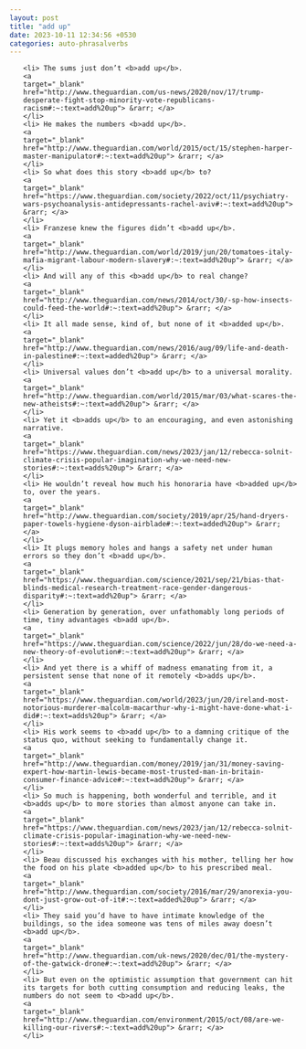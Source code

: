 ```yaml
---
layout: post
title: "add up"
date: 2023-10-11 12:34:56 +0530
categories: auto-phrasalverbs
---
```

<ol>

    <li> The sums just don’t <b>add up</b>.
    <a 
    target="_blank" 
    href="http://www.theguardian.com/us-news/2020/nov/17/trump-desperate-fight-stop-minority-vote-republicans-racism#:~:text=add%20up"> &rarr; </a>
    </li>
    <li> He makes the numbers <b>add up</b>.
    <a 
    target="_blank" 
    href="http://www.theguardian.com/world/2015/oct/15/stephen-harper-master-manipulator#:~:text=add%20up"> &rarr; </a>
    </li>
    <li> So what does this story <b>add up</b> to?
    <a 
    target="_blank" 
    href="https://www.theguardian.com/society/2022/oct/11/psychiatry-wars-psychoanalysis-antidepressants-rachel-aviv#:~:text=add%20up"> &rarr; </a>
    </li>
    <li> Franzese knew the figures didn’t <b>add up</b>.
    <a 
    target="_blank" 
    href="http://www.theguardian.com/world/2019/jun/20/tomatoes-italy-mafia-migrant-labour-modern-slavery#:~:text=add%20up"> &rarr; </a>
    </li>
    <li> And will any of this <b>add up</b> to real change?
    <a 
    target="_blank" 
    href="http://www.theguardian.com/news/2014/oct/30/-sp-how-insects-could-feed-the-world#:~:text=add%20up"> &rarr; </a>
    </li>
    <li> It all made sense, kind of, but none of it <b>added up</b>.
    <a 
    target="_blank" 
    href="http://www.theguardian.com/news/2016/aug/09/life-and-death-in-palestine#:~:text=added%20up"> &rarr; </a>
    </li>
    <li> Universal values don’t <b>add up</b> to a universal morality.
    <a 
    target="_blank" 
    href="http://www.theguardian.com/world/2015/mar/03/what-scares-the-new-atheists#:~:text=add%20up"> &rarr; </a>
    </li>
    <li> Yet it <b>adds up</b> to an encouraging, and even astonishing narrative.
    <a 
    target="_blank" 
    href="https://www.theguardian.com/news/2023/jan/12/rebecca-solnit-climate-crisis-popular-imagination-why-we-need-new-stories#:~:text=adds%20up"> &rarr; </a>
    </li>
    <li> He wouldn’t reveal how much his honoraria have <b>added up</b> to, over the years.
    <a 
    target="_blank" 
    href="http://www.theguardian.com/society/2019/apr/25/hand-dryers-paper-towels-hygiene-dyson-airblade#:~:text=added%20up"> &rarr; </a>
    </li>
    <li> It plugs memory holes and hangs a safety net under human errors so they don’t <b>add up</b>.
    <a 
    target="_blank" 
    href="https://www.theguardian.com/science/2021/sep/21/bias-that-blinds-medical-research-treatment-race-gender-dangerous-disparity#:~:text=add%20up"> &rarr; </a>
    </li>
    <li> Generation by generation, over unfathomably long periods of time, tiny advantages <b>add up</b>.
    <a 
    target="_blank" 
    href="https://www.theguardian.com/science/2022/jun/28/do-we-need-a-new-theory-of-evolution#:~:text=add%20up"> &rarr; </a>
    </li>
    <li> And yet there is a whiff of madness emanating from it, a persistent sense that none of it remotely <b>adds up</b>.
    <a 
    target="_blank" 
    href="https://www.theguardian.com/world/2023/jun/20/ireland-most-notorious-murderer-malcolm-macarthur-why-i-might-have-done-what-i-did#:~:text=adds%20up"> &rarr; </a>
    </li>
    <li> His work seems to <b>add up</b> to a damning critique of the status quo, without seeking to fundamentally change it.
    <a 
    target="_blank" 
    href="http://www.theguardian.com/money/2019/jan/31/money-saving-expert-how-martin-lewis-became-most-trusted-man-in-britain-consumer-finance-advice#:~:text=add%20up"> &rarr; </a>
    </li>
    <li> So much is happening, both wonderful and terrible, and it <b>adds up</b> to more stories than almost anyone can take in.
    <a 
    target="_blank" 
    href="https://www.theguardian.com/news/2023/jan/12/rebecca-solnit-climate-crisis-popular-imagination-why-we-need-new-stories#:~:text=adds%20up"> &rarr; </a>
    </li>
    <li> Beau discussed his exchanges with his mother, telling her how the food on his plate <b>added up</b> to his prescribed meal.
    <a 
    target="_blank" 
    href="http://www.theguardian.com/society/2016/mar/29/anorexia-you-dont-just-grow-out-of-it#:~:text=added%20up"> &rarr; </a>
    </li>
    <li> They said you’d have to have intimate knowledge of the buildings, so the idea someone was tens of miles away doesn’t <b>add up</b>.
    <a 
    target="_blank" 
    href="http://www.theguardian.com/uk-news/2020/dec/01/the-mystery-of-the-gatwick-drone#:~:text=add%20up"> &rarr; </a>
    </li>
    <li> But even on the optimistic assumption that government can hit its targets for both cutting consumption and reducing leaks, the numbers do not seem to <b>add up</b>.
    <a 
    target="_blank" 
    href="http://www.theguardian.com/environment/2015/oct/08/are-we-killing-our-rivers#:~:text=add%20up"> &rarr; </a>
    </li>